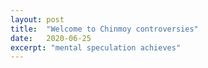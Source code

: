 ```yaml
---
layout: post
title:  "Welcome to Chinmoy controversies"
date:   2020-06-25
excerpt: "mental speculation achieves"
---
```

